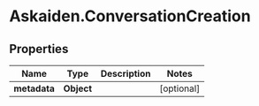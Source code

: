 # Askaiden.ConversationCreation

## Properties
Name | Type | Description | Notes
------------ | ------------- | ------------- | -------------
**metadata** | **Object** |  | [optional] 
